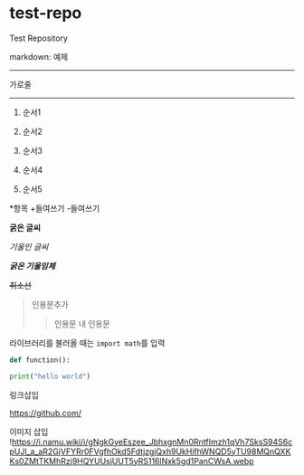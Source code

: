 # test-repo
Test Repository

markdown: 예제

___
가로줄
***

1. 순서1

3. 순서2

5. 순서3

2. 순서4

4. 순서5


*항목
  +들여쓰기
  -들여쓰기

**굵은 글씨**

*기울인 글씨*

***굵은 기울임체***

~~취소선~~

>인용문추가
>>인용문 내 인용문


라이브러리를 불러올 때는 `import math`를 입력

```python
def function():

print("hello world")
```

링크삽입

<https://github.com/>

이미지 삽입
!https://i.namu.wiki/i/gNgkGyeEszee_JbhxgnMn0RntfImzh1qVh7SksS94S6cpUJl_a_aR2GjVFYRr0FVgfhOkd5FdtjzgjQxh9UkHifhWNQD5yTU98MQnQXKKs0ZMtTKMhRzj9HQYUUsjUUT5yRS116lNxk5gd1PanCWsA.webp
